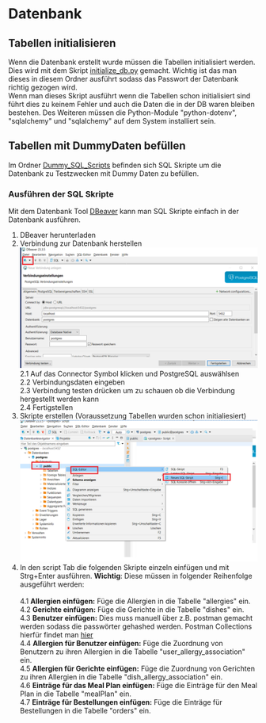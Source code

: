 # Datenbank
## Tabellen initialisieren
Wenn die Datenbank erstellt wurde müssen die Tabellen initialisiert werden. Dies wird mit dem Skript [initialize_db.py](initialize_db.py) gemacht. Wichtig ist das man dieses in diesem Ordner ausführt sodass das Passwort der Datenbank richtig gezogen wird.  
Wenn man dieses Skript ausführt wenn die Tabellen schon initialisiert sind führt dies zu keinem Fehler und auch die Daten die in der DB waren bleiben bestehen. Des Weiteren müssen die Python-Module "python-dotenv", "sqlalchemy" und "sqlalchemy" auf dem System installiert sein.

## Tabellen mit DummyDaten befüllen

Im Ordner [Dummy_SQL_Scripts](./Test_Database/Dummy_SQL_Scripts/) befinden sich SQL Skripte um die Datenbank zu Testzwecken mit Dummy Daten zu befüllen.

### Ausführen der SQL Skripte
Mit dem Datenbank Tool [DBeaver](https://dbeaver.io/) kann man SQL Skripte einfach in der Datenbank ausführen.
1. DBeaver herunterladen
2. Verbindung zur Datenbank herstellen
![DBeaver Bild Verbindung herstellen](image.png)
2.1 Auf das Connector Symbol klicken und PostgreSQL auswählsen  
2.2 Verbindungsdaten eingeben  
2.3 Verbindung testen drücken um zu schauen ob die Verbindung hergestellt werden kann  
2.4 Fertigstellen
3. Skripte erstellen (Voraussetzung Tabellen wurden schon initialiesiert)
![alt text](image-1.png)
4. In den script Tab die folgenden Skripte einzeln einfügen und mit Strg+Enter ausführen. **Wichtig**: Diese müssen in folgender Reihenfolge ausgeführt werden:  <br><br>
4.1 **Allergien einfügen:**
   Füge die Allergien in die Tabelle "allergies" ein.  
4.2 **Gerichte einfügen:**
   Füge die Gerichte in die Tabelle "dishes" ein.  
4.3 **Benutzer einfügen:**
   Dies muss manuell über z.B. postman gemacht werden sodass die passwörter gehashed werden. Postman Collections hierfür findet man [hier](./Test_Database/Postman_Collections/)  
4.4 **Allergien für Benutzer einfügen:**
   Füge die Zuordnung von Benutzern zu ihren Allergien in die Tabelle "user_allergy_association" ein.  
4.5 **Allergien für Gerichte einfügen:**
   Füge die Zuordnung von Gerichten zu ihren Allergien in die Tabelle "dish_allergy_association" ein.  
4.6 **Einträge für das Meal Plan einfügen:**
   Füge die Einträge für den Meal Plan in die Tabelle "mealPlan" ein.  
4.7 **Einträge für Bestellungen einfügen:**
   Füge die Einträge für Bestellungen in die Tabelle "orders" ein.  
